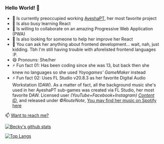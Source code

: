 ﻿### Hello World! 👋




- 🔭 Is currently preoccupied working [AyeshaPT](https://github.com/abbaskhurram255/Chatterbox/), her most favorite project
- 🌱 Is also busy learning React
- 👯 Is willing to collaborate on an amazing Progressive Web Application (PWA)
- 🤔 Is also looking for someone to help her improve her React
- 💬 You can ask her anything about frontend development... wait, nah, just kidding. Tbh I'm still having trouble with aforelisted frontend languages :P.
- 😄 Pronouns: She/her
- ⚡ Fun fact 01: Has been coding since she was 13, but back then she knew no languages so she used <em>Yoyogames' GameMaker</em> instead
- ⚡ Fun fact 02: Uses FL Studio v20.8.3 as her favorite Digital Audio Workstation (DAW). As a matter of fact, all the background music she's used in her AyeshaPT sub-games was created via FL Studio, her most favorite DAW. Licensed user <em>(YouTube+Facebook+Instagram) <a href="" alt="link to Content ID system">Content ID</a></em>, and released under <em>&copy;RouteNote</em>, [You may find her music on Spotify here](https://open.spotify.com/artist/6QUns8NUaRZU7grd3Rz4EV)

📫 [Want to reach me?](https://abbaskhurram255.github.io/Portfolio/#contact)
&nbsp;

[![Becky's github stats](https://github-readme-stats.vercel.app/api?username=abbaskhurram255&count_private=true&hide=stars,issues&show_icons=true&theme=react)](https://github.com/anuraghazra/github-readme-stats)

[![Top Langs](https://github-readme-stats.vercel.app/api/top-langs/?username=anuraghazra&layout=compact&theme=react)](https://github.com/anuraghazra/github-readme-stats)
